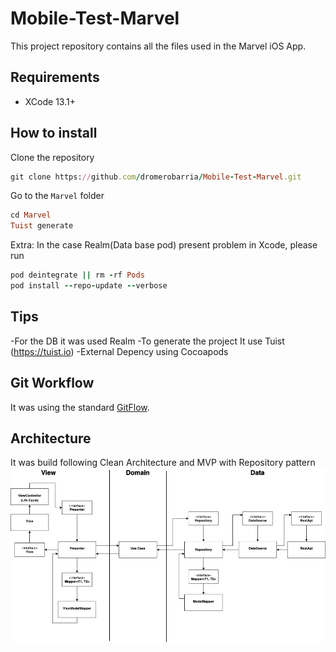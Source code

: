 # Mobile-Test-Marvel
This project repository contains all the files used in the Marvel iOS App.

## Requirements
- XCode 13.1+

## How to install
Clone the repository
```ruby
git clone https://github.com/dromerobarria/Mobile-Test-Marvel.git
```
Go to the `Marvel` folder
```ruby
cd Marvel
Tuist generate 
```

Extra: In the case Realm(Data base pod) present problem in Xcode, please run

```ruby
pod deintegrate || rm -rf Pods
pod install --repo-update --verbose
```

## Tips

-For the DB it was used Realm
-To generate the project It use Tuist (https://tuist.io)
-External Depency using Cocoapods


## Git Workflow
It was using the standard [GitFlow](https://www.atlassian.com/git/tutorials/comparing-workflows/gitflow-workflow).

## Architecture
It was build following Clean Architecture and MVP with Repository pattern 
![Clean MVP diagram](static/diagram.png)
